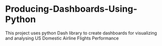 # Producing-Dashboards-Using-Python
This project uses python Dash library to create dashboards for visualizing and analysing US Domestic Airline Flights Performance
